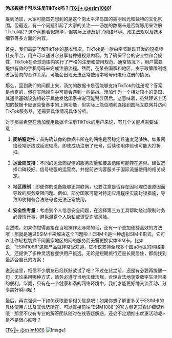 **汤加数据卡可以注册TikTok吗？[[TG💪+ @esim1088](https://t.me/s/esim1088)]**

提到汤加，大家可能首先想到的是这个南太平洋岛国的美丽风光和独特的文化氛围。但最近，有一个问题引起了大家的关注——汤加的数据卡是否能够用来注册TikTok呢？这个问题看似简单，但实际上涉及到了网络环境、政策法规以及技术细节等多方面的内容。

首先，我们需要了解TikTok的基本情况。TikTok是一款由字节跳动开发的短视频社交平台，用户可以通过它分享各种短视频内容。为了确保平台的安全性和合规性，TikTok在全球范围内实行了严格的注册和使用规范。通常情况下，用户需要提供有效的手机号码来完成注册流程。然而，在某些国家和地区，由于政策限制或者运营商的合作关系，可能会出现无法正常使用本地号码进行注册的情况。

那么，回到我们的问题上来，汤加的数据卡是否能够支持TikTok的注册呢？答案是肯定的，但在实际操作中可能会遇到一些挑战。汤加作为一个相对较小的岛国，其通信基础设施相较于其他发达国家来说可能稍显落后。这意味着，虽然理论上汤加的数据卡应该具备基本的上网功能，但实际上能否顺利连接到国际互联网并访问TikTok服务器，还需要具体情况具体分析。

对于那些希望在汤加使用数据卡注册TikTok的用户来说，有几个关键点需要注意：

1. **网络稳定性**：首先确认你的数据卡所在的网络是否稳定且速度足够快。如果网络经常断线或延迟较高，即使成功注册了账号，后续使用体验也可能大打折扣。

2. **运营商支持**：不同的运营商提供的服务质量和覆盖范围可能存在差异。建议选择口碑较好、信号较强的运营商，并提前咨询客服关于国际流量使用的相关规定。

3. **地区限制**：即便你的设备能够正常联网，也要注意是否存在因地理位置原因而导致的服务受限问题。例如，部分国家可能对特定应用程序实施封锁措施，导致即使拥有合法账号也无法正常使用。

4. **安全性考量**：考虑到个人信息安全问题，在选择第三方工具帮助绕过限制时务必谨慎行事，避免泄露个人隐私或遭受诈骗风险。

当然啦，如果你觉得直接在当地操作太麻烦的话，还有一个更加便捷高效的方法哦！那就是通过ESIM卡来解决这个问题啦！ESIM卡是一种虚拟SIM卡形式，它可以让你轻松切换不同国家地区的网络服务而无需更换实体SIM卡。比如说，“ESIM1088”这款产品就非常受欢迎，它不仅支持全球多个国家地区的网络接入，还提供了多种灵活套餐供用户挑选。无论是短期旅行还是长期居住，都能找到最适合自己的方案！

说到这里，相信不少朋友已经跃跃欲试了吧？不过在此之前，还是有必要再提醒一句：无论采用哪种方式，请务必遵守当地法律法规，合理合法地享受数字生活带来的便利。毕竟，只有在一个健康和谐的网络环境中，我们才能更好地交流互动、分享美好瞬间呢！

最后，再次强调一下如何获取更多相关信息吧！如果你想了解更多关于ESIM卡的具体使用方法及其优势所在，可以直接前往“ESIM1088”的官方频道查看详细资料哦！那里不仅有专业的解答团队随时在线答疑解惑，还会不定期推出优惠活动呢~是不是很心动呀？

[[TG💪+ @esim1088](https://t.me/s/esim1088) ![Image](https://i.postimg.cc/4NQfJmqS/Snipaste-2025-05-13-00-14-12.png)]